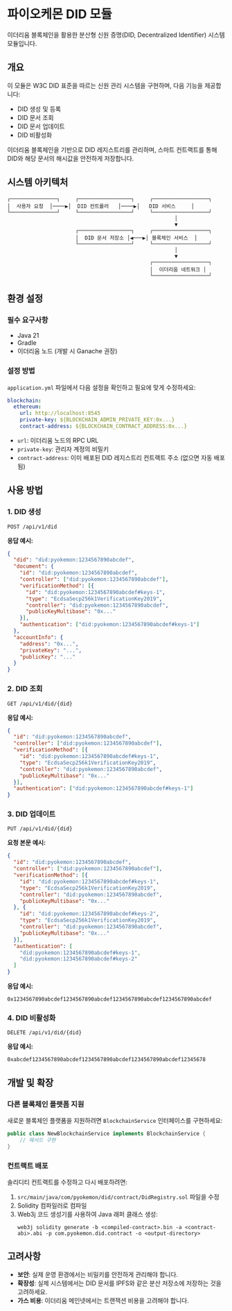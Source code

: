 # 파이오케몬 DID 모듈

이더리움 블록체인을 활용한 분산형 신원 증명(DID, Decentralized Identifier) 시스템 모듈입니다.

## 개요

이 모듈은 W3C DID 표준을 따르는 신원 관리 시스템을 구현하며, 다음 기능을 제공합니다:

- DID 생성 및 등록
- DID 문서 조회
- DID 문서 업데이트
- DID 비활성화

이더리움 블록체인을 기반으로 DID 레지스트리를 관리하며, 스마트 컨트랙트를 통해 DID와 해당 문서의 해시값을 안전하게 저장합니다.

## 시스템 아키텍처

```
┌───────────────┐     ┌─────────────────┐     ┌──────────────────┐
│  사용자 요청  │────▶│  DID 컨트롤러   │────▶│   DID 서비스     │
└───────────────┘     └─────────────────┘     └──────────────────┘
                                                      │
                                                      ▼
                      ┌─────────────────┐     ┌──────────────────┐
                      │  DID 문서 저장소 │◀───▶│ 블록체인 서비스  │
                      └─────────────────┘     └──────────────────┘
                                                      │
                                                      ▼
                                              ┌──────────────────┐
                                              │  이더리움 네트워크 │
                                              └──────────────────┘
```

## 환경 설정

### 필수 요구사항
- Java 21
- Gradle
- 이더리움 노드 (개발 시 Ganache 권장)

### 설정 방법

`application.yml` 파일에서 다음 설정을 확인하고 필요에 맞게 수정하세요:

```yaml
blockchain:
  ethereum:
    url: http://localhost:8545
    private-key: ${BLOCKCHAIN_ADMIN_PRIVATE_KEY:0x...}
    contract-address: ${BLOCKCHAIN_CONTRACT_ADDRESS:0x...}
```

- `url`: 이더리움 노드의 RPC URL
- `private-key`: 관리자 계정의 비밀키
- `contract-address`: 이미 배포된 DID 레지스트리 컨트랙트 주소 (없으면 자동 배포됨)

## 사용 방법

### 1. DID 생성

```
POST /api/v1/did
```

**응답 예시:**
```json
{
  "did": "did:pyokemon:1234567890abcdef",
  "document": {
    "id": "did:pyokemon:1234567890abcdef",
    "controller": ["did:pyokemon:1234567890abcdef"],
    "verificationMethod": [{
      "id": "did:pyokemon:1234567890abcdef#keys-1",
      "type": "EcdsaSecp256k1VerificationKey2019",
      "controller": "did:pyokemon:1234567890abcdef",
      "publicKeyMultibase": "0x..."
    }],
    "authentication": ["did:pyokemon:1234567890abcdef#keys-1"]
  },
  "accountInfo": {
    "address": "0x...",
    "privateKey": "...",
    "publicKey": "..."
  }
}
```

### 2. DID 조회

```
GET /api/v1/did/{did}
```

**응답 예시:**
```json
{
  "id": "did:pyokemon:1234567890abcdef",
  "controller": ["did:pyokemon:1234567890abcdef"],
  "verificationMethod": [{
    "id": "did:pyokemon:1234567890abcdef#keys-1",
    "type": "EcdsaSecp256k1VerificationKey2019",
    "controller": "did:pyokemon:1234567890abcdef",
    "publicKeyMultibase": "0x..."
  }],
  "authentication": ["did:pyokemon:1234567890abcdef#keys-1"]
}
```

### 3. DID 업데이트

```
PUT /api/v1/did/{did}
```

**요청 본문 예시:**
```json
{
  "id": "did:pyokemon:1234567890abcdef",
  "controller": ["did:pyokemon:1234567890abcdef"],
  "verificationMethod": [{
    "id": "did:pyokemon:1234567890abcdef#keys-1",
    "type": "EcdsaSecp256k1VerificationKey2019",
    "controller": "did:pyokemon:1234567890abcdef",
    "publicKeyMultibase": "0x..."
  }, {
    "id": "did:pyokemon:1234567890abcdef#keys-2",
    "type": "EcdsaSecp256k1VerificationKey2019",
    "controller": "did:pyokemon:1234567890abcdef",
    "publicKeyMultibase": "0x..."
  }],
  "authentication": [
    "did:pyokemon:1234567890abcdef#keys-1",
    "did:pyokemon:1234567890abcdef#keys-2"
  ]
}
```

**응답 예시:**
```
0x1234567890abcdef1234567890abcdef1234567890abcdef1234567890abcdef
```

### 4. DID 비활성화

```
DELETE /api/v1/did/{did}
```

**응답 예시:**
```
0xabcdef1234567890abcdef1234567890abcdef1234567890abcdef12345678
```

## 개발 및 확장

### 다른 블록체인 플랫폼 지원

새로운 블록체인 플랫폼을 지원하려면 `BlockchainService` 인터페이스를 구현하세요:

```java
public class NewBlockchainService implements BlockchainService {
    // 메서드 구현
}
```

### 컨트랙트 배포

솔리디티 컨트랙트를 수정하고 다시 배포하려면:

1. `src/main/java/com/pyokemon/did/contract/DidRegistry.sol` 파일을 수정
2. Solidity 컴파일러로 컴파일
3. Web3j 코드 생성기를 사용하여 Java 래퍼 클래스 생성:
   ```
   web3j solidity generate -b <compiled-contract>.bin -a <contract-abi>.abi -p com.pyokemon.did.contract -o <output-directory>
   ```

## 고려사항

- **보안**: 실제 운영 환경에서는 비밀키를 안전하게 관리해야 합니다.
- **확장성**: 실제 시스템에서는 DID 문서를 IPFS와 같은 분산 저장소에 저장하는 것을 고려하세요.
- **가스 비용**: 이더리움 메인넷에서는 트랜잭션 비용을 고려해야 합니다. 